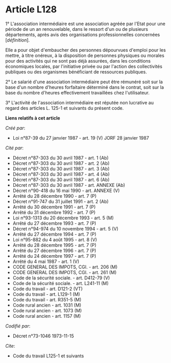 # Article L128

1° L'association intermédiaire est une association agréée par l'Etat pour une période de un an renouvelable, dans le ressort
d'un ou de plusieurs départements, après avis des organisations professionnelles concernées [*définition*].

Elle a pour objet d'embaucher des personnes dépourvues d'emploi pour les mettre, à titre onéreux, à la disposition de
personnes physiques ou morales pour des activités qui ne sont pas déjà assurées, dans les conditions économiques locales, par
l'initiative privée ou par l'action des collectivités publiques ou des organismes bénéficiant de ressources publiques.

2° Le salarié d'une association intermédiaire peut être rémunéré soit sur la base d'un nombre d'heures forfaitaire déterminé
dans le contrat, soit sur la base du nombre d'heures effectivement travaillées chez l'utilisateur.

3° L'activité de l'association intermédiaire est réputée non lucrative au regard des articles L. 125-1 et suivants du présent
code.

**Liens relatifs à cet article**

_Créé par_:

  - Loi n°87-39 du 27 janvier 1987 - art. 19 (V) JORF 28 janvier 1987

_Cité par_:

  - Décret n°87-303 du 30 avril 1987 - art. 1 (Ab)
  - Décret n°87-303 du 30 avril 1987 - art. 2 (Ab)
  - Décret n°87-303 du 30 avril 1987 - art. 3 (Ab)
  - Décret n°87-303 du 30 avril 1987 - art. 4 (Ab)
  - Décret n°87-303 du 30 avril 1987 - art. 6 (Ab)
  - Décret n°87-303 du 30 avril 1987 - art. ANNEXE (Ab)
  - Décret n°90-418 du 16 mai 1990 - art. ANNEXE (V)
  - Arrêté du 28 décembre 1990 - art. 7 (P)
  - Décret n°91-747 du 31 juillet 1991 - art. 2 (Ab)
  - Arrêté du 30 décembre 1991 - art. 7 (P)
  - Arrêté du 31 décembre 1992 - art. 7 (P)
  - Loi n°93-1313 du 20 décembre 1993 - art. 5 (M)
  - Arrêté du 27 décembre 1993 - art. 7 (P)
  - Décret n°94-974 du 10 novembre 1994 - art. 5 (V)
  - Arrêté du 27 décembre 1994 - art. 7 (P)
  - Loi n°95-882 du 4 août 1995 - art. 8 (V)
  - Arrêté du 28 décembre 1995 - art. 7 (P)
  - Arrêté du 27 décembre 1996 - art. 7 (P)
  - Arrêté du 24 décembre 1997 - art. 7 (P)
  - Arrêté du 4 mai 1987 - art. 1 (V)
  - CODE GENERAL DES IMPOTS, CGI. - art. 206 (M)
  - CODE GENERAL DES IMPOTS, CGI. - art. 261 (M)
  - Code de la sécurité sociale. - art. D412-79 (V)
  - Code de la sécurité sociale. - art. L241-11 (M)
  - Code du travail - art. D121-2 (VT)
  - Code du travail - art. L129-1 (M)
  - Code du travail - art. R351-5 (M)
  - Code rural ancien - art. 1031 (M)
  - Code rural ancien - art. 1073 (M)
  - Code rural ancien - art. 1157 (M)

_Codifié par_:

  - Décret n°73-1046 1973-11-15

_Cite_:

  - Code du travail L125-1 et suivants
